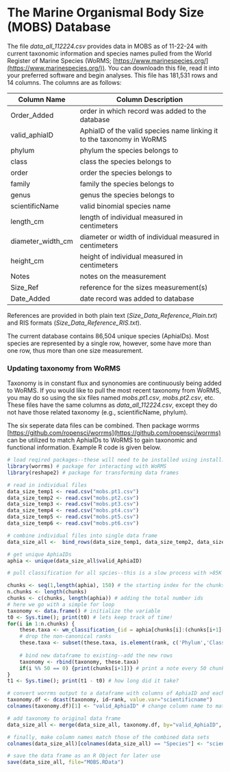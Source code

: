 # The Marine Organismal Body Size (MOBS) Database

The file *data\_all\_112224.csv* provides data in MOBS as of 11-22-24 with current taxonomic information and species names pulled from the World Register of Marine Species (WoRMS; [https://www.marinespecies.org/](https://www.marinespecies.org/)). You can downloadn this file, read it into your preferred software and begin analyses. This file has 181,531 rows and 14 columns. The columns are as follows:

|Column Name|Column Description|
|---|---|
|Order\_Added|order in which record was added to the database |
|valid\_aphiaID|AphiaID of the valid species name linking it to the taxonomy in WoRMS|
|phylum| phylum the species belongs to|
|class| class the species belongs to|
|order| order the species belongs to|
|family| family the species belongs to|
|genus| genus the species belongs to|
|scientificName| valid binomial species name|
|length\_cm| length of individual measured in centimeters|
|diameter\_width\_cm| diameter or width of individual measured in centimeters|
|height\_cm| height of individual measured in centimeters|
|Notes| notes on the measurement|
|Size\_Ref| reference for the sizes measurement(s)|
|Date\_Added| date record was added to database|

References are provided in both plain text (*Size\_Data\_Reference\_Plain.txt*) and RIS formats (*Size\_Data\_Reference\_RIS.txt*).

The current database contains 86,504 unique species (AphiaIDs). Most species are represented by a single row, however, some have more than one row, thus more than one size measurement. 

### Updating taxonomy from WoRMS 
Taxonomy is in constant flux and synonomies are continuously being added to WoRMS. If you would like to pull the most recent taxonomy from WoRMS, you may do so using the six files named *mobs.pt1.csv*, *mobs.pt2.csv*, etc. These files have the same columns as *data\_all\_112224.csv*, except they do not have those related taxonomy (e.g., scientificName, phylum).

The six seperate data files can be combined. Then package worrms [https://github.com/ropensci/worrms](https://github.com/ropensci/worrms) can be utilized to match AphiaIDs to WoRMS to gain taxonomic and functional information. Example R code is given below.

```r
# load reqired packages--these will need to be installed using install.packages() before loading the libraries
library(worrms) # package for interacting with WoRMS
library(reshape2) # package for transforming data frames

# read in individual files
data_size_temp1 <- read.csv("mobs.pt1.csv") 
data_size_temp2 <- read.csv("mobs.pt2.csv") 
data_size_temp3 <- read.csv("mobs.pt3.csv") 
data_size_temp4 <- read.csv("mobs.pt4.csv") 
data_size_temp5 <- read.csv("mobs.pt5.csv") 
data_size_temp6 <- read.csv("mobs.pt6.csv") 

# combine individual files into single data frame
data_size_all <-  bind_rows(data_size_temp1, data_size_temp2, data_size_temp3, data_size_temp4, data_size_temp5, data_size_temp6) 

# get unique AphiaIDs
aphia <- unique(data_size_all$valid_AphiaID)

# pull classification for all spcies--this is a slow process with >85K AphiaIDs. Just for convenience and to try and prevent timeout errors, we will use a loop to get the classificaiotn for groups of 500 species at a time. Each 500 species chunk will take longer than 1.5 minutes each. The total routine can take longer than 5 hours to run.

chunks <- seq(1,length(aphia), 150) # the starting index for the chunks
n.chunks <- length(chunks)
chunks <- c(chunks, length(aphia)) # adding the total number ids
# here we go with a simple for loop
taxonomy <- data.frame() # initialize the variable
t0 <- Sys.time(); print(t0) # lets keep track of time!
for(i in 1:n.chunks) {
	these.taxa <- wm_classification_(id = aphia[chunks[i]:(chunks[i+1]-1)])
	# drop the non-canonical ranks
	these.taxa <- subset(these.taxa, is.element(rank, c('Phylum','Class','Order','Family','Genus','Species')))
	
	# bind new dataframe to existing--add the new rows
	taxonomy <- rbind(taxonomy, these.taxa)
	if(i %% 50 == 0) {print(chunks[i+1])} # print a note every 50 chunks (~25 minutes)
}
t1 <- Sys.time(); print(t1 - t0) # how long did it take?

# convert worrms output to a dataframe with columns of AphiaID and each taxonomic rank
taxonomy.df <- dcast(taxonomy, id~rank, value.var="scientificname")
colnames(taxonomy.df)[1] <- "valid_AphiaID" # change column name to match data_size_all

# add taxonomy to original data frame
data_size_all <- merge(data_size_all, taxonomy.df, by="valid_AphiaID", all= T)

# finally, make column names match those of the combined data sets
colnames(data_size_all)[colnames(data_size_all) == "Species"] <- "scientificName"

# save the data frame as an R Object for later use
save(data_size_all, file="MOBS.RData")
```



